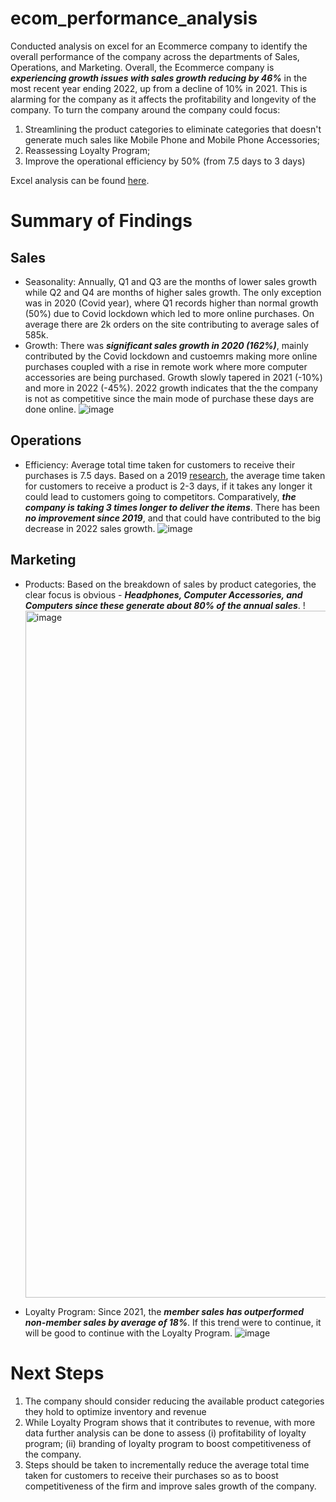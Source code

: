 # ecom_performance_analysis
Conducted analysis on excel for an Ecommerce company to identify the overall performance of the company across the departments of Sales, Operations, and Marketing. Overall, the Ecommerce company is ***experiencing growth issues with sales growth reducing by 46%*** in the most recent year ending 2022, up from a decline of 10% in 2021. This is alarming for the company as it affects the profitability and longevity of the company. To turn the company around the company could focus: 
1. Streamlining the product categories to eliminate categories that doesn't generate much sales like Mobile Phone and Mobile Phone Accessories;
2. Reassessing Loyalty Program; 
3. Improve the operational efficiency by 50% (from 7.5 days to 3 days)

Excel analysis can be found [here](https://github.com/chunpingy24/ecom_performance_analysis/blob/main/ecomm_orders_case_study_final.xlsb).
# Summary of Findings
## Sales
- Seasonality: Annually, Q1 and Q3 are the months of lower sales growth while Q2 and Q4 are months of higher sales growth. The only exception was in 2020 (Covid year), where Q1 records higher than normal growth (50%) due to Covid lockdown which led to more online purchases. On average there are 2k orders on the site contributing to average sales of 585k.
- Growth: There was ***significant sales growth in 2020 (162%)***, mainly contributed by the Covid lockdown and custoemrs making more online purchases coupled with a rise in remote work where more computer accessories are being purchased. Growth slowly tapered in 2021 (-10%) and more in 2022 (-45%). 2022 growth indicates that the the company is not as competitive since the main mode of purchase these days are done online. 
![image](https://github.com/chunpingy24/ecom_performance_analysis/assets/77263279/95d3ac69-ad76-46c5-a367-1ac27f641e1e)


## Operations
- Efficiency: Average total time taken for customers to receive their purchases is 7.5 days. Based on a 2019 [research](https://www.prnewswire.com/news-releases/the-average-online-purchase-delivery-now-takes-2-3-days-thanks-to-amazon-small-businesses-are-finding-ways-to-keep-up-300911374.html#:~:text=In%202019%2C%20Clutch%20found%20that,some%20shoppers%20to%20abandon%20companies.), the average time taken for customers to receive a product is 2-3 days, if it takes any longer it could lead to customers going to competitors. Comparatively, ***the company is taking 3 times longer to deliver the items***. There has been ***no improvement since 2019***, and that could have contributed to the big decrease in 2022 sales growth. 
![image](https://github.com/chunpingy24/ecom_performance_analysis/assets/77263279/67ed200c-00f9-4f58-9e68-ac54523c142d)


## Marketing
- Products: Based on the breakdown of sales by product categories, the clear focus is obvious - ***Headphones, Computer Accessories, and Computers since these generate about 80% of the annual sales***.
!<img width="1099" alt="image" src="https://github.com/chunpingy24/ecom_performance_analysis/assets/77263279/3d97df94-4ca1-47aa-aacf-2b7fb2b2f33c">

- Loyalty Program: Since 2021, the ***member sales has outperformed non-member sales by average of 18%***. If this trend were to continue, it will be good to continue with the Loyalty Program.
![image](https://github.com/chunpingy24/ecom_performance_analysis/assets/77263279/9b1b79ec-3dbb-4b61-be2b-02e71da67098)


# Next Steps
1. The company should consider reducing the available product categories they hold to optimize inventory and revenue
2. While Loyalty Program shows that it contributes to revenue, with more data further analysis can be done to assess (i) profitability of loyalty program; (ii) branding of loyalty program to boost competitiveness of the company.
3. Steps should be taken to incrementally reduce the average total time taken for customers to receive their purchases so as to boost competitiveness of the firm and improve sales growth of the company.

